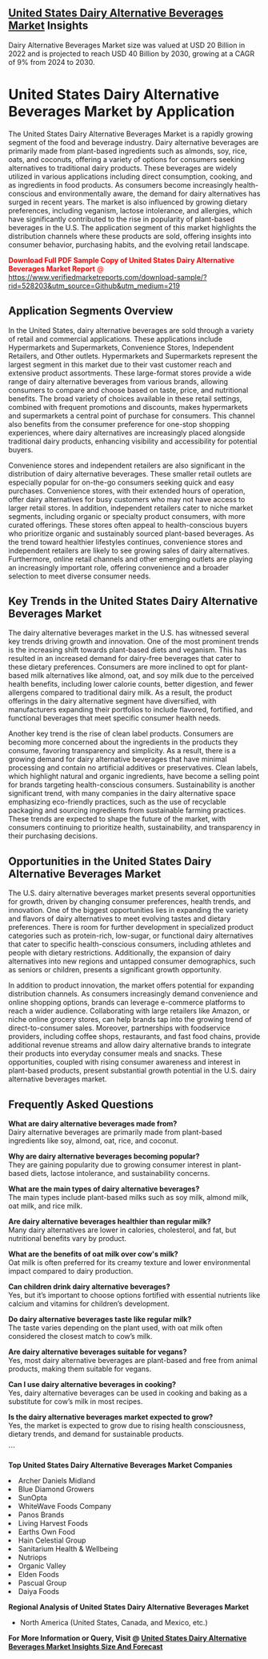 <h2><a href="https://www.verifiedmarketreports.com/download-sample/?rid=528203&amp;utm_source=Github&amp;utm_medium=219" target="_blank">United States Dairy Alternative Beverages Market</a> Insights</h2><p>Dairy Alternative Beverages Market size was valued at USD 20 Billion in 2022 and is projected to reach USD 40 Billion by 2030, growing at a CAGR of 9% from 2024 to 2030.</p><p> <h1>United States Dairy Alternative Beverages Market by Application</h1> <p>The United States Dairy Alternative Beverages Market is a rapidly growing segment of the food and beverage industry. Dairy alternative beverages are primarily made from plant-based ingredients such as almonds, soy, rice, oats, and coconuts, offering a variety of options for consumers seeking alternatives to traditional dairy products. These beverages are widely utilized in various applications including direct consumption, cooking, and as ingredients in food products. As consumers become increasingly health-conscious and environmentally aware, the demand for dairy alternatives has surged in recent years. The market is also influenced by growing dietary preferences, including veganism, lactose intolerance, and allergies, which have significantly contributed to the rise in popularity of plant-based beverages in the U.S. The application segment of this market highlights the distribution channels where these products are sold, offering insights into consumer behavior, purchasing habits, and the evolving retail landscape. <p><span class=""><span style="color: #ff0000;"><strong>Download Full PDF Sample Copy of United States Dairy Alternative Beverages Market Report</strong> @ </span><a href="https://www.verifiedmarketreports.com/download-sample/?rid=528203&amp;utm_source=Github&amp;utm_medium=219" target="_blank">https://www.verifiedmarketreports.com/download-sample/?rid=528203&amp;utm_source=Github&amp;utm_medium=219</a></span></p></p> <h2>Application Segments Overview</h2> <p>In the United States, dairy alternative beverages are sold through a variety of retail and commercial applications. These applications include Hypermarkets and Supermarkets, Convenience Stores, Independent Retailers, and Other outlets. Hypermarkets and Supermarkets represent the largest segment in this market due to their vast customer reach and extensive product assortments. These large-format stores provide a wide range of dairy alternative beverages from various brands, allowing consumers to compare and choose based on taste, price, and nutritional benefits. The broad variety of choices available in these retail settings, combined with frequent promotions and discounts, makes hypermarkets and supermarkets a central point of purchase for consumers. This channel also benefits from the consumer preference for one-stop shopping experiences, where dairy alternatives are increasingly placed alongside traditional dairy products, enhancing visibility and accessibility for potential buyers. <p>Convenience stores and independent retailers are also significant in the distribution of dairy alternative beverages. These smaller retail outlets are especially popular for on-the-go consumers seeking quick and easy purchases. Convenience stores, with their extended hours of operation, offer dairy alternatives for busy customers who may not have access to larger retail stores. In addition, independent retailers cater to niche market segments, including organic or specialty product consumers, with more curated offerings. These stores often appeal to health-conscious buyers who prioritize organic and sustainably sourced plant-based beverages. As the trend toward healthier lifestyles continues, convenience stores and independent retailers are likely to see growing sales of dairy alternatives. Furthermore, online retail channels and other emerging outlets are playing an increasingly important role, offering convenience and a broader selection to meet diverse consumer needs.</p> <h2>Key Trends in the United States Dairy Alternative Beverages Market</h2> <p>The dairy alternative beverages market in the U.S. has witnessed several key trends driving growth and innovation. One of the most prominent trends is the increasing shift towards plant-based diets and veganism. This has resulted in an increased demand for dairy-free beverages that cater to these dietary preferences. Consumers are more inclined to opt for plant-based milk alternatives like almond, oat, and soy milk due to the perceived health benefits, including lower calorie counts, better digestion, and fewer allergens compared to traditional dairy milk. As a result, the product offerings in the dairy alternative segment have diversified, with manufacturers expanding their portfolios to include flavored, fortified, and functional beverages that meet specific consumer health needs. <p>Another key trend is the rise of clean label products. Consumers are becoming more concerned about the ingredients in the products they consume, favoring transparency and simplicity. As a result, there is a growing demand for dairy alternative beverages that have minimal processing and contain no artificial additives or preservatives. Clean labels, which highlight natural and organic ingredients, have become a selling point for brands targeting health-conscious consumers. Sustainability is another significant trend, with many companies in the dairy alternative space emphasizing eco-friendly practices, such as the use of recyclable packaging and sourcing ingredients from sustainable farming practices. These trends are expected to shape the future of the market, with consumers continuing to prioritize health, sustainability, and transparency in their purchasing decisions.</p> <h2>Opportunities in the United States Dairy Alternative Beverages Market</h2> <p>The U.S. dairy alternative beverages market presents several opportunities for growth, driven by changing consumer preferences, health trends, and innovation. One of the biggest opportunities lies in expanding the variety and flavors of dairy alternatives to meet evolving tastes and dietary preferences. There is room for further development in specialized product categories such as protein-rich, low-sugar, or functional dairy alternatives that cater to specific health-conscious consumers, including athletes and people with dietary restrictions. Additionally, the expansion of dairy alternatives into new regions and untapped consumer demographics, such as seniors or children, presents a significant growth opportunity. <p>In addition to product innovation, the market offers potential for expanding distribution channels. As consumers increasingly demand convenience and online shopping options, brands can leverage e-commerce platforms to reach a wider audience. Collaborating with large retailers like Amazon, or niche online grocery stores, can help brands tap into the growing trend of direct-to-consumer sales. Moreover, partnerships with foodservice providers, including coffee shops, restaurants, and fast food chains, provide additional revenue streams and allow dairy alternative brands to integrate their products into everyday consumer meals and snacks. These opportunities, coupled with rising consumer awareness and interest in plant-based products, present substantial growth potential in the U.S. dairy alternative beverages market.</p> <h2>Frequently Asked Questions</h2> <p><strong>What are dairy alternative beverages made from?</strong><br> Dairy alternative beverages are primarily made from plant-based ingredients like soy, almond, oat, rice, and coconut.</p> <p><strong>Why are dairy alternative beverages becoming popular?</strong><br> They are gaining popularity due to growing consumer interest in plant-based diets, lactose intolerance, and sustainability concerns.</p> <p><strong>What are the main types of dairy alternative beverages?</strong><br> The main types include plant-based milks such as soy milk, almond milk, oat milk, and rice milk.</p> <p><strong>Are dairy alternative beverages healthier than regular milk?</strong><br> Many dairy alternatives are lower in calories, cholesterol, and fat, but nutritional benefits vary by product.</p> <p><strong>What are the benefits of oat milk over cow's milk?</strong><br> Oat milk is often preferred for its creamy texture and lower environmental impact compared to dairy production.</p> <p><strong>Can children drink dairy alternative beverages?</strong><br> Yes, but it’s important to choose options fortified with essential nutrients like calcium and vitamins for children’s development.</p> <p><strong>Do dairy alternative beverages taste like regular milk?</strong><br> The taste varies depending on the plant used, with oat milk often considered the closest match to cow’s milk.</p> <p><strong>Are dairy alternative beverages suitable for vegans?</strong><br> Yes, most dairy alternative beverages are plant-based and free from animal products, making them suitable for vegans.</p> <p><strong>Can I use dairy alternative beverages in cooking?</strong><br> Yes, dairy alternative beverages can be used in cooking and baking as a substitute for cow’s milk in most recipes.</p> <p><strong>Is the dairy alternative beverages market expected to grow?</strong><br> Yes, the market is expected to grow due to rising health consciousness, dietary trends, and demand for sustainable products.</p> ```</p><p><strong>Top United States Dairy Alternative Beverages Market Companies</strong></p><div data-test-id=""><p><li>Archer Daniels Midland</li><li> Blue Diamond Growers</li><li> SunOpta</li><li> WhiteWave Foods Company</li><li> Panos Brands</li><li> Living Harvest Foods</li><li> Earths Own Food</li><li> Hain Celestial Group</li><li> Sanitarium Health & Wellbeing</li><li> Nutriops</li><li> Organic Valley</li><li> Elden Foods</li><li> Pascual Group</li><li> Daiya Foods</li></p><div><strong>Regional Analysis of&nbsp;United States Dairy Alternative Beverages Market</strong></div><ul><li dir="ltr"><p dir="ltr">North America&nbsp;(United States, Canada, and Mexico, etc.)</p></li></ul><p><strong>For More Information or Query, Visit @&nbsp;</strong><strong><a href="https://www.verifiedmarketreports.com/product/dairy-alternative-beverages-market-size-and-forecast/?utm_source=Github&amp;utm_medium=219" target="_blank">United States Dairy Alternative Beverages Market Insights Size And Forecast</a></strong></p></div>
